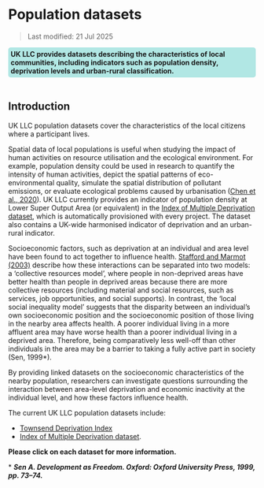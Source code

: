 # Population datasets

> Last modified: 21 Jul 2025

<div style="background-color: rgba(0, 178, 169, 0.3); padding: 5px; border-radius: 5px;"><strong>UK LLC provides datasets describing the characteristics of local communities, including indicators such as population density, deprivation levels and urban-rural classification. </strong></div>  
<br>

## Introduction 

UK LLC population datasets cover the characteristics of the local citizens where a participant lives.

Spatial data of local populations is useful when studying the impact of human activities on resource utilisation and the ecological environment.
For example, population density could be used in research to quantify the intensity of human activities, depict the spatial patterns of eco-environmental quality, simulate the spatial distribution of
pollutant emissions, or evaluate ecological problems caused by urbanisation ([Chen et al., 2020](https://doi.org/10.3390/ijgi9110637)). UK LLC currently provides an indicator of population density at Lower Super Output Area (or equivalent) in the [Index of Multiple Deprivation dataset](../ukllc_managed_data/demographic_data/Datasets/UK_geo_indicators.md), which is automatically provisioned with every project. The dataset also contains a UK-wide harmonised indicator of deprivation and an urban-rural indicator.

Socioeconomic factors, such as deprivation at an individual and area level have been found to act together to influence health. [Stafford and Marmot (2003)](https://doi.org/10.1093/ije/dyg084) describe how these interactions can be separated into two models: a ‘collective resources model’, where people in non-deprived areas have better health than people in deprived areas because there are more collective resources (including material and social resources, such as services, job opportunities, and social supports). In contrast, the ‘local social inequality model’ suggests that the disparity between an individual’s own socioeconomic position and the socioeconomic position of those living in the nearby area affects health. A poorer individual living in a more affluent area may have worse health than a poorer individual living in a deprived area. Therefore, being comparatively less well-off than other individuals in the area may be a barrier to taking a fully active part in society (Sen, 1999*).

By providing linked datasets on the socioeconomic characteristics of the nearby population, researchers can investigate questions surrounding the interaction between area-level deprivation and economic inactivity at the individual level, and how these factors influence health.

The current UK LLC population datasets include:
- [Townsend Deprivation Index](../population_datasets/townsend/townsend.md)
- [Index of Multiple Deprivation dataset](../population_datasets/IMD/IMD.md).


**Please click on each dataset for more information.** 

\* ***Sen A. Development as Freedom. Oxford: Oxford University Press, 1999, pp. 73–74.***
